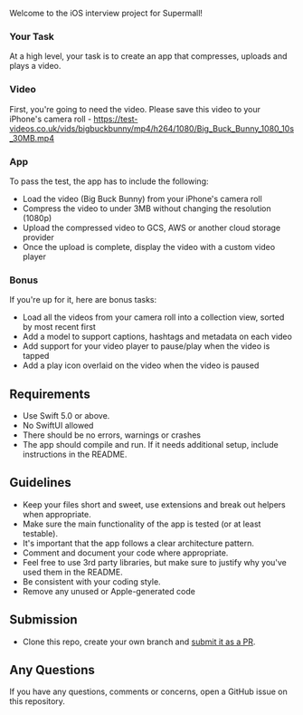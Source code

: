 Welcome to the iOS interview project for Supermall!

### Your Task

At a high level, your task is to create an app that compresses, uploads and plays a video.

### Video
First, you're going to need the video. Please save this video to your iPhone's camera roll - https://test-videos.co.uk/vids/bigbuckbunny/mp4/h264/1080/Big_Buck_Bunny_1080_10s_30MB.mp4

### App
To pass the test, the app has to include the following:
* Load the video (Big Buck Bunny) from your iPhone's camera roll
* Compress the video to under 3MB without changing the resolution (1080p)
* Upload the compressed video to GCS, AWS or another cloud storage provider
* Once the upload is complete, display the video with a custom video player

### Bonus
If you're up for it, here are bonus tasks:
* Load all the videos from your camera roll into a collection view, sorted by most recent first
* Add a model to support captions, hashtags and metadata on each video
* Add support for your video player to pause/play when the video is tapped
* Add a play icon overlaid on the video when the video is paused

## Requirements
* Use Swift 5.0 or above.
* No SwiftUI allowed
* There should be no errors, warnings or crashes
* The app should compile and run. If it needs additional setup, include instructions in the README.

## Guidelines
* Keep your files short and sweet, use extensions and break out helpers when appropriate.
* Make sure the main functionality of the app is tested (or at least testable).
* It's important that the app follows a clear architecture pattern.
* Comment and document your code where appropriate.
* Feel free to use 3rd party libraries, but make sure to justify why you've used them in the README.
* Be consistent with your coding style. 
* Remove any unused or Apple-generated code

## Submission

* Clone this repo, create your own branch and [submit it as a PR](https://help.github.com/en/github/collaborating-with-issues-and-pull-requests/creating-a-pull-request).

## Any Questions

If you have any questions, comments or concerns, open a GitHub issue on this repository.
